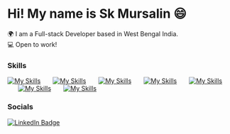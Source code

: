 Hi! My name is Sk Mursalin 😄
========================================================================================================================================

🌍  I am a Full-stack Developer based in West Bengal India.
<br/>
💻  Open to work!
<br/>

### Skills

[![My Skills](https://skillicons.dev/icons?i=html,css)](https://skillicons.dev) &nbsp;&nbsp;&nbsp;&nbsp;&nbsp; [![My Skills](https://skillicons.dev/icons?i=js)](https://skillicons.dev) &nbsp;&nbsp;&nbsp;&nbsp;&nbsp; [![My Skills](https://skillicons.dev/icons?i=react,redux)](https://skillicons.dev) &nbsp;&nbsp;&nbsp;&nbsp;&nbsp; [![My Skills](https://skillicons.dev/icons?i=tailwind)](https://skillicons.dev) &nbsp;&nbsp;&nbsp;&nbsp;&nbsp;  [![My Skills](https://skillicons.dev/icons?i=jest)](https://skillicons.dev) &nbsp;&nbsp;&nbsp;&nbsp;&nbsp; [![My Skills](https://skillicons.dev/icons?i=node.js)](https://skillicons.dev) &nbsp;&nbsp;&nbsp;&nbsp;&nbsp; [![My Skills](https://skillicons.dev/icons?i=express)](https://skillicons.dev) &nbsp;&nbsp;&nbsp;&nbsp;&nbsp;
<br/>

### Socials

<div id="badges">
  <a href="https://www.linkedin.com/in/sk-mursalin1/">
    <img src="https://img.shields.io/badge/LinkedIn-blue?style=for-the-badge&logo=linkedin&logoColor=white" alt="LinkedIn Badge"/>
  </a>
</div>
